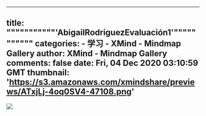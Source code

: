 
---
title: """""""""""'AbigailRodriguezEvaluación1'"""""""""""
categories: 
    - 学习
    - XMind - Mindmap Gallery
author: XMind - Mindmap Gallery
comments: false
date: Fri, 04 Dec 2020 03:10:59 GMT
thumbnail: 'https://s3.amazonaws.com/xmindshare/previews/ATxjLj-4oq0SV4-47108.png'
---

<div>   
<img src="https://s3.amazonaws.com/xmindshare/previews/ATxjLj-4oq0SV4-47108.png" referrerpolicy="no-referrer">  
</div>
            